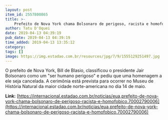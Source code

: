```yaml
---
layout: post
item_id: 2557800865
title: >-
    Prefeito de Nova York chama Bolsonaro de perigoso, racista e homofóbico
author: Tatu D'Oquei
date: 2019-04-13 04:39:19
pub_date: 2019-04-13 04:39:19
time_added: 2019-04-13 13:35:12
category: 
tags: []
image: https://img.estadao.com.br/resources/jpg/7/9/1555129251497.jpg
---
```


O prefeito de Nova York, Bill de Blasio, classificou o presidente Jair Bolsonaro como um "ser humano perigoso" e pediu que uma homenagem a ele seja cancelada. A cerimônia está prevista para ocorrer no Museu de História Natural da maior cidade norte-americana no dia 14 de maio.

**Link:** [https://internacional.estadao.com.br/noticias/eua,prefeito-de-nova-york-chama-bolsonaro-de-perigoso-racista-e-homofobico,70002790006](https://internacional.estadao.com.br/noticias/eua,prefeito-de-nova-york-chama-bolsonaro-de-perigoso-racista-e-homofobico,70002790006)

